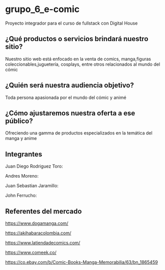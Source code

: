# grupo_6_e-comic
Proyecto integrador para el curso de fullstack con Digital House

## ¿Qué productos o servicios brindará nuestro sitio?
Nuestro sitio web está enfocado en la venta de comics, manga,figuras coleccionables,juguetería, cosplays, entre otros relacionados al mundo del cómic

## ¿Quién será nuestra audiencia objetivo?
Toda persona apasionada por el mundo del cómic y animé

## ¿Cómo ajustaremos nuestra oferta a ese público?
Ofreciendo una gamma de productos especializados en la temática del manga y anime

## Integrantes

Juan Diego Rodriguez Toro: 

Andres Moreno:

Juan Sebastian Jaramillo:

John Ferrucho:

## Referentes del mercado

https://www.dogamanga.com/

https://akihabaracolombia.com/

https://www.latiendadecomics.com/

https://www.comeek.co/

https://co.ebay.com/b/Comic-Books-Manga-Memorabilia/63/bn_1865459
